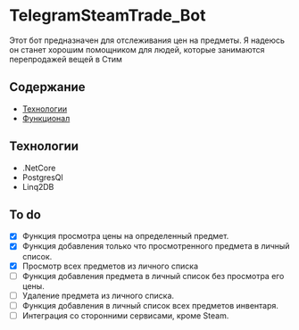 # TelegramSteamTrade_Bot
Этот бот предназначен для отслеживания цен на предметы. 
Я надеюсь он станет хорошим помощником для людей, которые занимаются перепродажей вещей в Стим

## Содержание
- [Технологии](#технологии)
- [Функционал](#to-do)

## Технологии
- .NetCore 
- PostgresQl
- Linq2DB

## To do
- [x] Функция просмотра цены на определенный предмет.
- [x] Функция добавления только что просмотренного предмета в личный список.
- [x] Просмотр всех предметов из личного списка
- [ ] Функция добавления предмета в личный список без просмотра его цены.
- [ ] Удаление предмета из личного списка.
- [ ] Функция добавления в личный список всех предметов инвентаря.
- [ ] Интеграция со сторонними сервисами, кроме Steam.
